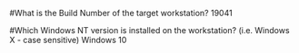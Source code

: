 #What is the Build Number of the target workstation?
19041

#Which Windows NT version is installed on the workstation? (i.e. Windows X - case sensitive)
Windows 10



























































































